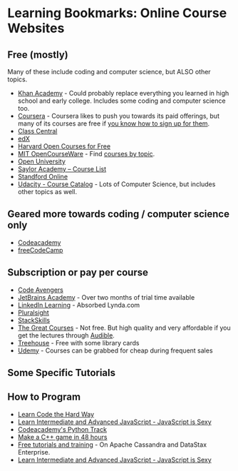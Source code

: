 # Learning Bookmarks: Online Course Websites

## Free (mostly)

Many of these include coding and computer science, but ALSO other topics.

- [Khan Academy](https://www.khanacademy.org/) - Could probably replace everything you learned in high school and early college. Includes some coding and computer science too.
- [Coursera](https://www.coursera.org/) - Coursera likes to push you towards its paid offerings, but many of its courses are free if [you know how to sign up for them](https://www.class-central.com/report/coursera-free-online-courses/).
- [Class Central](https://www.class-central.com/)
- [edX](https://www.edx.org/)
- [Harvard Open Courses for Free](http://www.extension.harvard.edu/open-learning-initiative)
- [MIT OpenCourseWare](http://ocw.mit.edu/index.htm) - Find [courses by topic](http://ocw.mit.edu/courses/find-by-topic/).
- [Open University](http://www.open.edu/openlearn/)
- [Saylor Academy – Course List](http://www.saylor.org/courses/)
- [Standford Online](http://online.stanford.edu/courses)
- [Udacity - Course Catalog](https://www.udacity.com/courses#!/All) - Lots of Computer Science, but includes other topics as well.

## Geared more towards coding / computer science only

* [Codeacademy](http://www.codecademy.com/)
* [freeCodeCamp](https://www.freecodecamp.org/news/)

## Subscription or pay per course

- [Code Avengers](http://www.codeavengers.com/#looking)
- [JetBrains Academy](https://www.jetbrains.com/academy/) - Over two months of trial time available
- [LinkedIn Learning](https://www.linkedin.com/learning/) - Absorbed Lynda.com
- [Pluralsight](https://www.pluralsight.com/)
- [StackSkills](https://stackskills.com/courses)
- [The Great Courses](https://www.thegreatcourses.com/) - Not free. But high quality and very affordable if you get the lectures through [Audible](https://www.audible.com/mt/TheGreatCourses).
- [Treehouse](http://teamtreehouse.com/) - Free with some library cards
- [Udemy](https://www.udemy.com/) - Courses can be grabbed for cheap during frequent sales

## Some Specific Tutorials

## How to Program

* [Learn Code the Hard Way](https://learncodethehardway.org/)
* [Learn Intermediate and Advanced JavaScript - JavaScript is Sexy](http://javascriptissexy.com/learn-intermediate-and-advanced-javascript/)
* [Codeacademy's Python Track](http://www.codecademy.com/tracks/python)
* [Make a C++ game in 48 hours](http://www.cprogramming.com/tutorial/game_programming/same_game_part1.html)
* [Free tutorials and training](http://academy.datastax.com) - On Apache Cassandra and DataStax Enterprise.
* [Learn Intermediate and Advanced JavaScript - JavaScript is Sexy](http://javascriptissexy.com/learn-intermediate-and-advanced-javascript/)
